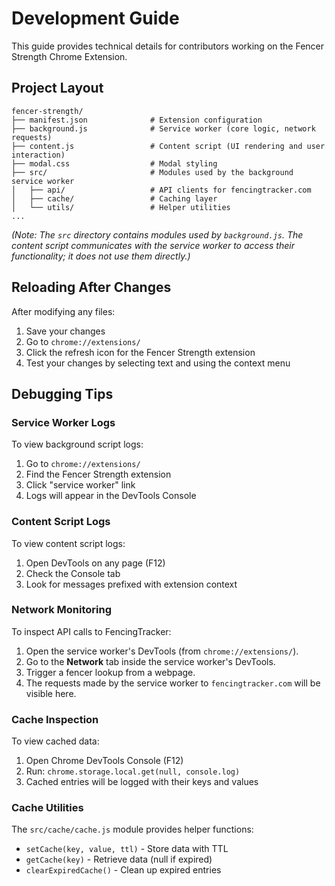 # Development Guide

This guide provides technical details for contributors working on the
Fencer Strength Chrome Extension.

## Project Layout

```
fencer-strength/
├── manifest.json              # Extension configuration
├── background.js              # Service worker (core logic, network requests)
├── content.js                 # Content script (UI rendering and user interaction)
├── modal.css                  # Modal styling
├── src/                       # Modules used by the background service worker
│   ├── api/                   # API clients for fencingtracker.com
│   ├── cache/                 # Caching layer
│   └── utils/                 # Helper utilities
...
```

*(Note: The `src` directory contains modules used by `background.js`. The content script communicates with the service worker to access their functionality; it does not use them directly.)*

## Reloading After Changes

After modifying any files:

1. Save your changes
2. Go to `chrome://extensions/`
3. Click the refresh icon for the Fencer Strength extension
4. Test your changes by selecting text and using the context menu

## Debugging Tips

### Service Worker Logs

To view background script logs:
1. Go to `chrome://extensions/`
2. Find the Fencer Strength extension
3. Click "service worker" link
4. Logs will appear in the DevTools Console

### Content Script Logs

To view content script logs:
1. Open DevTools on any page (F12)
2. Check the Console tab
3. Look for messages prefixed with extension context

### Network Monitoring

To inspect API calls to FencingTracker:
1. Open the service worker's DevTools (from `chrome://extensions/`).
2. Go to the **Network** tab inside the service worker's DevTools.
3. Trigger a fencer lookup from a webpage.
4. The requests made by the service worker to `fencingtracker.com` will be visible here.

### Cache Inspection

To view cached data:
1. Open Chrome DevTools Console (F12)
2. Run: `chrome.storage.local.get(null, console.log)`
3. Cached entries will be logged with their keys and values

### Cache Utilities

The `src/cache/cache.js` module provides helper functions:
- `setCache(key, value, ttl)` - Store data with TTL
- `getCache(key)` - Retrieve data (null if expired)
- `clearExpiredCache()` - Clean up expired entries
